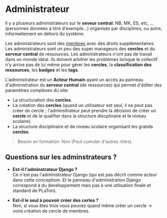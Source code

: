  
# Administrateur

Il y a plusieurs administrateurs sur le **seveur central**: NB, MK, ES, etc, ... (personnes données à titre d'exemple...) organisés par disciplines, ou autre, informellement en dehors du système. 

Les administrateurs sont des [membres](https://github.com/PremierLangage/platon-conception/blob/master/acteur/Membre.md) avec des droits supplémentaires. Les administrateurs sont un peu des super manageurs des **cercles** et du **serveur central** de ressources. Les administrateurs n'ont pas de travail dans un monde idéal. Ils doivent arbitrer les problèmes lorsque le collectif n'y arrive pas de lui même pour gérer les **cercles**, la **classification des ressources**, les **badges** et les **tags**.

L'administrateur est un **Acteur Humain** ayant un accès au panneau d'administration du **serveur central** (de ressources) qui permet d'éditer des paramètres complexes du site:
- La structuration des **cercles**.
- La création des **cercles** (quand un utilisateur est seul, il ne peut pas créer de cercle ; l'adminsitrateur peut prendre la décision de créer un **cercle** et de le qualifier dans la structure discplinaire et le niveau scolaire).
- La structure disciplinaire et de niveau scolaire organisant les grands **cercles**.

> Besoin en formation: Non (Peut cumuler d'autres rôles).

## Questions sur les adminstrateurs ?

* **Est-il l'adminstrateur Django ?** \
  Ce n'est pas l'administrateur Django (qui est pas décrit comme acteur dans cette conceptiom. Et le panneau d'administration Django correspond à du developpement mais pas à une utilisation finale et standard de PLaTon).

* **Est-il le seul à pouvoir créer des cerles ?** \
  Non, si vous êtes trois vous pouvez quand même créer un cercle -> voire création de cercle de membres.
